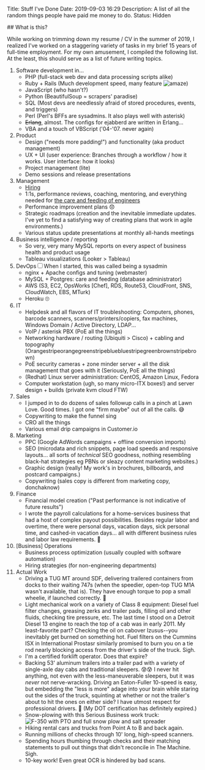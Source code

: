 Title: Stuff I've Done
Date: 2019-09-03 16:29
Description: A list of all the random things people have paid me money to do.
Status: Hidden

<section markdown="1">
## What is this?

While working on trimming down my resume / CV in the summer of 2019, I realized I've worked on a staggering variety of tasks in my brief 15 years of full-time employment. For my own amusement, I compiled the following list. At the least, this should serve as a list of future writing topics.


1. Software development in...
    - PHP (full-stack web dev and data processing scripts alike)
    - Ruby + Rails (Much development speed, many feature ![amaze]({static}/images/emoji_amaze.gif))
    - JavaScript (who hasn't?)
    - Python (BeautifulSoup = scrapers' paradise)
    - SQL (Most devs are needlessly afraid of stored procedures, events, and triggers)
    - Perl (Perl's BFFs are sysadmins. It also plays well with asterisk)
    - <del>Erlang</del>, almost. The configs for ejabberd are written in Erlang...
    - VBA and a touch of VBScript ('04-'07. never again)
2. Product
    - Design ("needs more padding!") and functionality (aka product management)
    - UX + UI (user experience: Branches through a workflow / how it works. User interface: how it looks)
    - Project management (lite)
    - Demo sessions and release presentations
3. Management
    - [Hiring](/scrivings/erics-guide-to-hiring-software-developers)
    - 1:1s, performance reviews, coaching, mentoring, and everything needed for [the care and feeding of engineers](https://www.barnesandnoble.com/w/managing-humans-michael-lopp/1100351183)
    - Performance improvement plans 😞
    - Strategic roadmaps (creation and the inevitable immediate updates. I've yet to find a satisfying way of creating plans that work in agile environments.)
    - Various status update presentations at monthly all-hands meetings
4. Business intelligence / reporting
    - So very, very many MySQL reports on every aspect of business health and product usage 
    - Tableau visualizations (Looker > Tableau)
5. DevOps<label for="sn-devops" class="margin-toggle sidenote-number"></label><input type="checkbox" id="sn-devops" class="margin-toggle"><span class="sidenote">When I started, this was called being a sysadmin</span>
    - nginx + Apache configs and tuning (webmaster)
    - MySQL + Postgres: care and feeding (database administrator)
    - AWS (S3, EC2, OpsWorks [Chef], RDS, Route53, CloudFront, SNS, CloudWatch, EBS, MTurk)
    - Heroku 🙄
6. IT
    - Helpdesk and all flavors of IT troubleshooting: Computers, phones, barcode scanners, scanners/printers/copiers, fax machines, Windows Domain / Active Directory, LDAP... 
    - VoIP / asterisk PBX (PoE all the things)
    - Networking hardware / routing (Ubiquiti > Cisco) + cabling and topography <span style="overflow-wrap: break-word">(Orangestripeorangegreenstripebluebluestripegreenbrownstripebrown)</span>
    - PoE security cameras + zone minder server + all the disk management that goes with it (Seriously, PoE all the things)
    - (Redhat) Linux server administration: CentOS, Amazon Linux, Fedora
    - Computer workstation (ugh, so many micro-ITX boxes!) and server design + builds (private kvm cloud FTW)
7. Sales
    - I jumped in to do dozens of sales followup calls in a pinch at Lawn Love. Good times. I got one "firm maybe" out of all the calls. 😅
    - Copywriting to make the funnel sing
    - CRO all the things
    - Various email drip campaigns in Customer.io
8. Marketing
    - PPC (Google AdWords campaigns + offline conversion imports)
    - SEO (microdata and rich snippets, page load speeds and responsive layouts... all sorts of *technical* SEO goodness, nothing resembling black-hat strategies eg PBNs or sleazy content marketing websites.)
    - Graphic design (really! My work's in brochures, billboards, and postcard campaigns.)
    - Copywriting (sales copy is different from marketing copy, donchaknow)
9. Finance
    - Financial model creation ("Past performance is not indicative of future results")
    - I wrote the payroll calculations for a home-services business that had a host of complex payout possibilities. Besides regular labor and overtime, there were personal days, vacation days, sick personal time, and cashed-in vacation days... all with different business rules and labor law requirements. 😤
10. [Business] Operations
    - Business process optimization (usually coupled with software automation)
    - Hiring strategies (for non-engineering departments)
11. Actual Work
    - Driving a TUG MT around SDF, delivering trailered containers from docks to their waiting 747s (when the speedier, open-top TUG M1A wasn't available, that is). They have enough torque to pop a small wheelie, if launched correctly. 🙊
    - Light mechanical work on a variety of Class 8 equipment: Diesel fuel filter changes, greasing zerks and trailer pads, filling oil and other fluids, checking tire pressure, etc. The last time I stood on a Detroit Diesel 13 engine to reach the top of a cab was in early 2011. My least-favorite part? Checking the oil on cabover Izusus--you inevitably get burned on something hot. Fuel filters on the Cummins ISX in International Prostasr similarly promised to burn you on a tie rod nearly blocking access from the driver's side of the truck. Sigh.
    - I'm a certified forklift operator. Does that expire?
    - Backing 53' aluminum trailers into a trailer pad with a variety of single-axle day cabs and traditional sleepers. 😰😰 I never hit anything, not even with the less-maneuverable sleepers, but it was *never* not nerve-wracking. Driving an Eaton-Fuller 10-speed is easy, but embedding the "less is more" adage into your brain while staring out the sides of the truck, squinting at whether or not the trailer's about to hit the ones on either side? I have utmost respect for professional drivers. 🙇 (My DOT certification has definitely expired.) 
    - Snow-plowing with this Serious Business work truck: ![F-350 with PTO and full snow plow and salt spreader](/images/2019/f-350-service-plow.jpg)
    - Hiking rental cars and trucks from Point A to B and back again.
    - Running millions of checks through 10' long, high-speed scanners.
    - Spending hours thumbing through checks and their matching statements to pull out things that didn't reconcile in The Machine. Sigh.
    - 10-key work! Even great OCR is hindered by bad scans.
    
</section>
